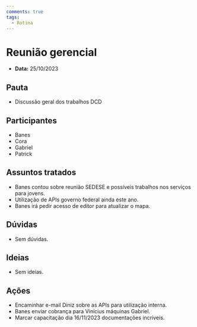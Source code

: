 ```yaml
---
comments: true
tags:
  - Rotina
---
```


# Reunião gerencial

- **Data:** 25/10/2023

## Pauta
- Discussão geral dos trabalhos DCD

## Participantes
- Banes
- Cora
- Gabriel
- Patrick

## Assuntos tratados
- Banes contou sobre reunião SEDESE e possíveis trabalhos nos serviços para jovens.
- Utilização de APIs governo federal ainda este ano.
- Banes irá pedir acesso de editor para atualizar o mapa.

## Dúvidas
- Sem dúvidas.

## Ideias
- Sem ideias.

## Ações
- Encaminhar e-mail Diniz sobre as APIs para utilização interna.
- Banes enviar cobrança para Vinícius máquinas Gabriel.
- Marcar capacitação dia 16/11/2023 documentações incríveis.
